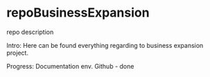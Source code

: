 repoBusinessExpansion
=====================

repo description

Intro:
Here can be found everything regarding to business expansion project.

Progress:
Documentation env. Github - done
